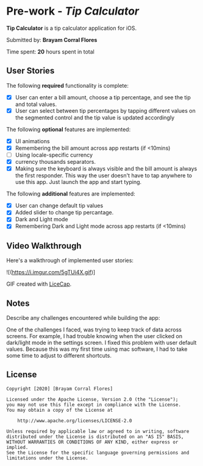 # Pre-work - *Tip Calculator*

**Tip Calculator** is a tip calculator application for iOS.

Submitted by: **Brayam Corral Flores**

Time spent: **20** hours spent in total

## User Stories

The following **required** functionality is complete:

* [X] User can enter a bill amount, choose a tip percentage, and see the tip and total values.
* [X] User can select between tip percentages by tapping different values on the segmented control and the tip value is updated accordingly

The following **optional** features are implemented:

* [X] UI animations
* [X] Remembering the bill amount across app restarts (if <10mins)
* [ ] Using locale-specific currency
* [X] currency thousands separators.
* [X] Making sure the keyboard is always visible and the bill amount is always the first responder. This way the user doesn't have to tap anywhere to use this app. Just launch the app and start typing.

The following **additional** features are implemented:

- [X] User can change default tip values
- [X] Added slider to change tip percantage.
- [X] Dark and Light mode
- [X] Remembering Dark and Light mode across app restarts (if <10mins)

## Video Walkthrough

Here's a walkthrough of implemented user stories:

![(https://i.imgur.com/5gTUi4X.gif)]


GIF created with [LiceCap](http://www.cockos.com/licecap/).

## Notes

Describe any challenges encountered while building the app:

One of the challenges I faced, was trying to keep track of data across screens. For example, I had trouble knowing when the user clicked on dark/light mode in the settings screen. I fixed this problem with user default values. Because this was my first time using mac software, I had to take some time to adjust to different shortcuts. 

## License

    Copyright [2020] [Brayam Corral Flores]

    Licensed under the Apache License, Version 2.0 (the "License");
    you may not use this file except in compliance with the License.
    You may obtain a copy of the License at

        http://www.apache.org/licenses/LICENSE-2.0

    Unless required by applicable law or agreed to in writing, software
    distributed under the License is distributed on an "AS IS" BASIS,
    WITHOUT WARRANTIES OR CONDITIONS OF ANY KIND, either express or implied.
    See the License for the specific language governing permissions and
    limitations under the License.
